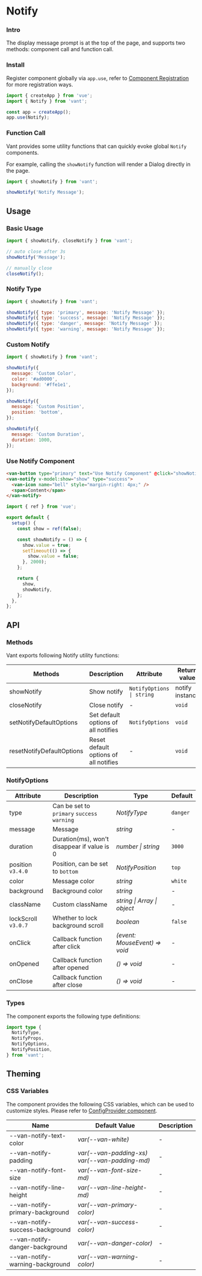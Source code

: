 # Notify

### Intro

The display message prompt is at the top of the page, and supports two methods: component call and function call.

### Install

Register component globally via `app.use`, refer to [Component Registration](#/en-US/advanced-usage#zu-jian-zhu-ce) for more registration ways.

```js
import { createApp } from 'vue';
import { Notify } from 'vant';

const app = createApp();
app.use(Notify);
```

### Function Call

Vant provides some utility functions that can quickly evoke global `Notify` components.

For example, calling the `showNotify` function will render a Dialog directly in the page.

```js
import { showNotify } from 'vant';

showNotify('Notify Message');
```

## Usage

### Basic Usage

```js
import { showNotify, closeNotify } from 'vant';

// auto close after 3s
showNotify('Message');

// manually close
closeNotify();
```

### Notify Type

```js
import { showNotify } from 'vant';

showNotify({ type: 'primary', message: 'Notify Message' });
showNotify({ type: 'success', message: 'Notify Message' });
showNotify({ type: 'danger', message: 'Notify Message' });
showNotify({ type: 'warning', message: 'Notify Message' });
```

### Custom Notify

```js
import { showNotify } from 'vant';

showNotify({
  message: 'Custom Color',
  color: '#ad0000',
  background: '#ffe1e1',
});

showNotify({
  message: 'Custom Position',
  position: 'bottom',
});

showNotify({
  message: 'Custom Duration',
  duration: 1000,
});
```

### Use Notify Component

```html
<van-button type="primary" text="Use Notify Component" @click="showNotify" />
<van-notify v-model:show="show" type="success">
  <van-icon name="bell" style="margin-right: 4px;" />
  <span>Content</span>
</van-notify>
```

```js
import { ref } from 'vue';

export default {
  setup() {
    const show = ref(false);

    const showNotify = () => {
      show.value = true;
      setTimeout(() => {
        show.value = false;
      }, 2000);
    };

    return {
      show,
      showNotify,
    };
  },
};
```

## API

### Methods

Vant exports following Notify utility functions:

| Methods | Description | Attribute | Return value |
| --- | --- | --- | --- |
| showNotify | Show notify | `NotifyOptions \| string` | notify instance |
| closeNotify | Close notify | - | `void` |
| setNotifyDefaultOptions | Set default options of all notifies | `NotifyOptions` | `void` |
| resetNotifyDefaultOptions | Reset default options of all notifies | - | `void` |

### NotifyOptions

| Attribute | Description | Type | Default |
| --- | --- | --- | --- |
| type | Can be set to `primary` `success` `warning` | _NotifyType_ | `danger` |
| message | Message | _string_ | - |
| duration | Duration(ms), won't disappear if value is 0 | _number \| string_ | `3000` |
| position `v3.4.0` | Position, can be set to `bottom` | _NotifyPosition_ | `top` |
| color | Message color | _string_ | `white` |
| background | Background color | _string_ | - |
| className | Custom className | _string \| Array \| object_ | - |
| lockScroll `v3.0.7` | Whether to lock background scroll | _boolean_ | `false` |
| onClick | Callback function after click | _(event: MouseEvent) => void_ | - |
| onOpened | Callback function after opened | _() => void_ | - |
| onClose | Callback function after close | _() => void_ | - |

### Types

The component exports the following type definitions:

```ts
import type {
  NotifyType,
  NotifyProps,
  NotifyOptions,
  NotifyPosition,
} from 'vant';
```

## Theming

### CSS Variables

The component provides the following CSS variables, which can be used to customize styles. Please refer to [ConfigProvider component](#/en-US/config-provider).

| Name | Default Value | Description |
| --- | --- | --- |
| --van-notify-text-color | _var(--van-white)_ | - |
| --van-notify-padding | _var(--van-padding-xs) var(--van-padding-md)_ | - |
| --van-notify-font-size | _var(--van-font-size-md)_ | - |
| --van-notify-line-height | _var(--van-line-height-md)_ | - |
| --van-notify-primary-background | _var(--van-primary-color)_ | - |
| --van-notify-success-background | _var(--van-success-color)_ | - |
| --van-notify-danger-background | _var(--van-danger-color)_ | - |
| --van-notify-warning-background | _var(--van-warning-color)_ | - |
